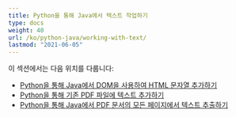 ```yaml
---
title: Python을 통해 Java에서 텍스트 작업하기
type: docs
weight: 40
url: /ko/python-java/working-with-text/
lastmod: "2021-06-05"
---
```


이 섹션에서는 다음 위치를 다룹니다:

- [Python을 통해 Java에서 DOM을 사용하여 HTML 문자열 추가하기](/pdf/ko/python-java/add-html-string-using-dom-in-python/)
- [Python을 통해 기존 PDF 파일에 텍스트 추가하기](/pdf/ko/python-java/add-text-to-an-existing-pdf-file-in-python/)
- [Python을 통해 Java에서 PDF 문서의 모든 페이지에서 텍스트 추출하기](/pdf/ko/python-java/extract-text-from-all-the-pages-of-a-pdf-document-in-python/)